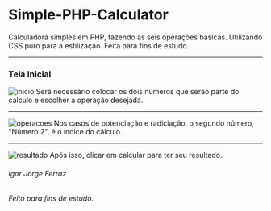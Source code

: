 # Simple-PHP-Calculator
Calculadora simples em PHP, fazendo as seis operações básicas. Utilizando CSS puro para a estilização. Feita para fins de estudo.

---
### Tela Inicial
![inicio](https://github.com/IgorJF/Simple-PHP-Calculator/assets/111748228/55bb1e32-c0a1-4a4a-b2ac-14f29dce85c0)
Será necessário colocar os dois números que serão parte do cálculo e escolher a operação desejada.

---
![operacoes](https://github.com/IgorJF/Simple-PHP-Calculator/assets/111748228/008b7fef-f8ca-4c1b-b211-2cfd0ca73d05)
Nos casos de potenciação e radiciação, o segundo número, "Número 2", é o índice do cálculo.

---
![resultado](https://github.com/IgorJF/Simple-PHP-Calculator/assets/111748228/8f16020c-6f56-43fc-a03e-e853a26596fd)
Após isso, clicar em calcular para ter seu resultado.

###### Igor Jorge Ferraz
###### Feito para fins de estudo.


